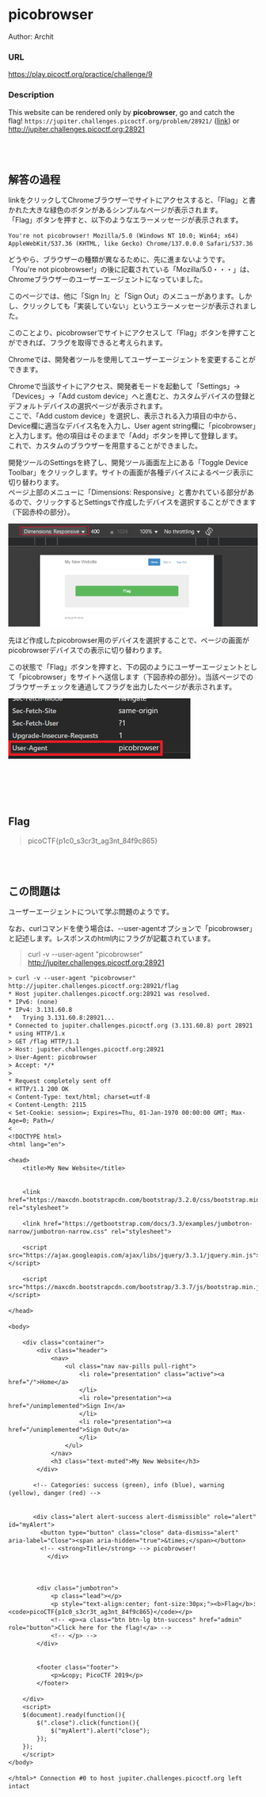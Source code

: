 # picobrowser
Author: Archit  

### URL
https://play.picoctf.org/practice/challenge/9  

### Description
This website can be rendered only by **picobrowser**, go and catch the flag! `https://jupiter.challenges.picoctf.org/problem/28921/` ([link](https://jupiter.challenges.picoctf.org/problem/28921/)) or http://jupiter.challenges.picoctf.org:28921  

<br>
<br>

## 解答の過程
linkをクリックしてChromeブラウザーでサイトにアクセスすると、「Flag」と書かれた大きな緑色のボタンがあるシンプルなページが表示されます。  
「Flag」ボタンを押すと、以下のようなエラーメッセージが表示されます。  

```
You're not picobrowser! Mozilla/5.0 (Windows NT 10.0; Win64; x64) AppleWebKit/537.36 (KHTML, like Gecko) Chrome/137.0.0.0 Safari/537.36
```

どうやら、ブラウザーの種類が異なるために、先に進まないようです。  
「You're not picobrowser!」の後に記載されている「Mozilla/5.0・・・」は、Chromeブラウザーのユーザーエージェントになっていました。  

このページでは、他に「Sign In」と「Sign Out」のメニューがあります。しかし、クリックしても「実装していない」というエラーメッセージが表示されました。  

このことより、picobrowserでサイトにアクセスして「Flag」ボタンを押すことができれば、フラグを取得できると考えられます。  

Chromeでは、開発者ツールを使用してユーザーエージェントを変更することができます。  

Chromeで当該サイトにアクセス、開発者モードを起動して「Settings」→「Devices」→「Add custom device」へと進むと、カスタムデバイスの登録とデフォルトデバイスの選択ページが表示されます。  
ここで、「Add custom device」を選択し、表示される入力項目の中から、Device欄に適当なデバイス名を入力し、User agent string欄に「picobrowser」と入力します。他の項目はそのままで「Add」ボタンを押して登録します。  
これで、カスタムのブラウザーを用意することができました。  

開発ツールのSettingsを終了し、開発ツール画面左上にある「Toggle Device Toolbar」をクリックします。サイトの画面が各種デバイスによるページ表示に切り替わります。  
ページ上部のメニューに「Dimensions: Responsive」と書かれている部分があるので、クリックするとSettingsで作成したデバイスを選択することができます（下図赤枠の部分）。  

![challenge-9-figure1.png](./pictures/challenge-9-figure1.png)

先ほど作成したpicobrowser用のデバイスを選択することで、ページの画面がpicobrowserデバイスでの表示に切り替わります。  

この状態で「Flag」ボタンを押すと、下の図のようにユーザーエージェントとして「picobrowser」をサイトへ送信します（下図赤枠の部分）。当該ページでのブラウザーチェックを通過してフラグを出力したページが表示されます。  

![challenge-9-figure2.png](./pictures/challenge-9-figure2.png)

<br>
<br>
<br>
<br>

## Flag
> picoCTF{p1c0_s3cr3t_ag3nt_84f9c865}  

<br>
<br>

## この問題は
ユーザーエージェントについて学ぶ問題のようです。  

なお、curlコマンドを使う場合は、--user-agentオプションで「picobrowser」と記述します。レスポンスのhtml内にフラグが記載されています。  

> curl -v --user-agent "picobrowser" http://jupiter.challenges.picoctf.org:28921

```
> curl -v --user-agent "picobrowser" http://jupiter.challenges.picoctf.org:28921/flag
* Host jupiter.challenges.picoctf.org:28921 was resolved.
* IPv6: (none)
* IPv4: 3.131.60.8
*   Trying 3.131.60.8:28921...
* Connected to jupiter.challenges.picoctf.org (3.131.60.8) port 28921
* using HTTP/1.x
> GET /flag HTTP/1.1
> Host: jupiter.challenges.picoctf.org:28921
> User-Agent: picobrowser
> Accept: */*
>
* Request completely sent off
< HTTP/1.1 200 OK
< Content-Type: text/html; charset=utf-8
< Content-Length: 2115
< Set-Cookie: session=; Expires=Thu, 01-Jan-1970 00:00:00 GMT; Max-Age=0; Path=/
<
<!DOCTYPE html>
<html lang="en">

<head>
    <title>My New Website</title>


    <link href="https://maxcdn.bootstrapcdn.com/bootstrap/3.2.0/css/bootstrap.min.css" rel="stylesheet">

    <link href="https://getbootstrap.com/docs/3.3/examples/jumbotron-narrow/jumbotron-narrow.css" rel="stylesheet">

    <script src="https://ajax.googleapis.com/ajax/libs/jquery/3.3.1/jquery.min.js"></script>

    <script src="https://maxcdn.bootstrapcdn.com/bootstrap/3.3.7/js/bootstrap.min.js"></script>

</head>

<body>

    <div class="container">
        <div class="header">
            <nav>
                <ul class="nav nav-pills pull-right">
                    <li role="presentation" class="active"><a href="/">Home</a>
                    </li>
                    <li role="presentation"><a href="/unimplemented">Sign In</a>
                    </li>
                    <li role="presentation"><a href="/unimplemented">Sign Out</a>
                    </li>
                </ul>
            </nav>
            <h3 class="text-muted">My New Website</h3>
        </div>

       <!-- Categories: success (green), info (blue), warning (yellow), danger (red) -->


       <div class="alert alert-success alert-dismissible" role="alert" id="myAlert">
         <button type="button" class="close" data-dismiss="alert" aria-label="Close"><span aria-hidden="true">&times;</span></button>
         <!-- <strong>Title</strong> --> picobrowser!
           </div>



        <div class="jumbotron">
            <p class="lead"></p>
            <p style="text-align:center; font-size:30px;"><b>Flag</b>: <code>picoCTF{p1c0_s3cr3t_ag3nt_84f9c865}</code></p>
            <!-- <p><a class="btn btn-lg btn-success" href="admin" role="button">Click here for the flag!</a> -->
            <!-- </p> -->
        </div>


        <footer class="footer">
            <p>&copy; PicoCTF 2019</p>
        </footer>

    </div>
    <script>
    $(document).ready(function(){
        $(".close").click(function(){
            $("myAlert").alert("close");
        });
    });
    </script>
</body>

</html>* Connection #0 to host jupiter.challenges.picoctf.org left intact
```